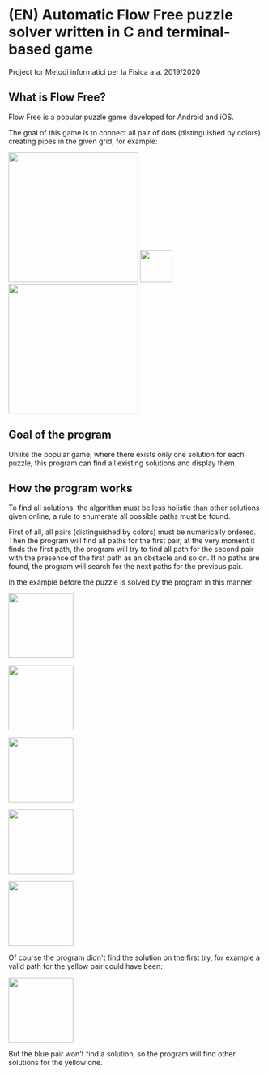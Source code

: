 #

<h1>(EN) Automatic Flow Free puzzle solver written in C and terminal-based game</h1>
Project for Metodi informatici per la Fisica a.a. 2019/2020

<h2> What is Flow Free? </h2>
Flow Free is a popular puzzle game developed for Android and iOS.

The goal of this game is to connect all pair of dots (distinguished by colors) creating pipes in the given grid,
for example:

<img src="https://gitlab.com/saveriomonaco97/flowsolver/-/raw/master/readmeimgs/example1.jpg"
  width="256" height="256">
<img src="https://upload.wikimedia.org/wikipedia/commons/thumb/1/12/Right_arrow.svg/434px-Right_arrow.svg.png"
  width="64" height="64">
<img src="https://gitlab.com/saveriomonaco97/flowsolver/-/raw/master/readmeimgs/example1solved.jpg"
  width="256" height="256">

<h2> Goal of the program </h2>
Unlike the popular game, where there exists only one solution for each puzzle, this program can find all existing solutions and display them.

<h2> How the program works </h2>
To find all solutions, the algorithm must be less holistic than other solutions given online, a rule to enumerate all possible paths must be found.

First of all, all pairs (distinguished by colors) must be numerically ordered. Then the program will find all paths for the first pair, at the very moment it finds the first path, the program will try to find all path for the second pair with the presence of the first path as an obstacle and so on. If no paths are found, the program will search for the next paths for the previous pair.

In the example before the puzzle is solved by the program in this manner:

<img src="https://gitlab.com/saveriomonaco97/flowsolver/-/raw/master/readmeimgs/step0.png"
  width="128" height="128">

<img src="https://gitlab.com/saveriomonaco97/flowsolver/-/raw/master/readmeimgs/step1.png"
  width="128" height="128">

<img src="https://gitlab.com/saveriomonaco97/flowsolver/-/raw/master/readmeimgs/step2.png"
  width="128" height="128">

<img src="https://gitlab.com/saveriomonaco97/flowsolver/-/raw/master/readmeimgs/step3.png"
  width="128" height="128">

<img src="https://gitlab.com/saveriomonaco97/flowsolver/-/raw/master/readmeimgs/step4.png"
  width="128" height="128">

Of course the program didn't find the solution on the first try, for example a valid path for the yellow pair could have been:

<img src="https://gitlab.com/saveriomonaco97/flowsolver/-/raw/master/readmeimgs/stepfailed.png"
  width="128" height="128">

But the blue pair won't find a solution, so the program will find other solutions for the yellow one.
